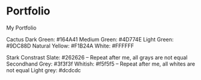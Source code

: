 # Portfolio
My Portfolio

Cactus
Dark Green: #164A41
Medium Green: #4D774E
Light Green: #9DC88D
Natural Yellow: #F1B24A
White: #FFFFFF

Stark Constrast
Slate: #262626 – Repeat after me, all grays are not equal
Secondhand Grey: #3f3f3f 
Whitish: #f5f5f5 – Repeat after me, all whites are not equal
Light grey: #dcdcdc
